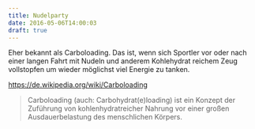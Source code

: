```yaml
---
title: Nudelparty
date: 2016-05-06T14:00:03
draft: true
---
```


Eher bekannt als Carboloading. Das ist, wenn sich Sportler vor oder nach
einer langen Fahrt mit Nudeln und anderem Kohlehydrat reichem Zeug
vollstopfen um wieder möglichst viel Energie zu tanken.

https://de.wikipedia.org/wiki/Carboloading

> Carboloading (auch: Carbohydrat(e)loading) ist ein Konzept der Zuführung
> von kohlenhydratreicher Nahrung vor einer großen Ausdauerbelastung des
> menschlichen Körpers.
